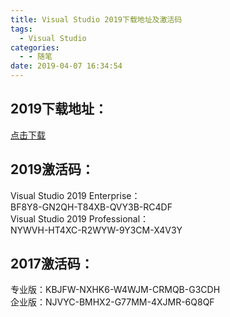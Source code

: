 ```yaml
---
title: Visual Studio 2019下载地址及激活码
tags:
  - Visual Studio
categories:
  - - 随笔
date: 2019-04-07 16:34:54
---
```


## 2019下载地址：

[点击下载](https://visualstudio.microsoft.com/zh-hans/downloads/?rr=https%3A%2F%2Fdevblogs.microsoft.com%2Fvisualstudio%2Fvisual-studio-2019-code-faster-work-smarter-create-the-future%2F%3Futm_source%3Dvs_developer_news%26utm_medium%3Dreferral)

## 2019激活码：

Visual Studio 2019 Enterprise：  
BF8Y8-GN2QH-T84XB-QVY3B-RC4DF  
Visual Studio 2019 Professional：  
NYWVH-HT4XC-R2WYW-9Y3CM-X4V3Y

## 2017激活码：

专业版：KBJFW-NXHK6-W4WJM-CRMQB-G3CDH  
企业版：NJVYC-BMHX2-G77MM-4XJMR-6Q8QF
